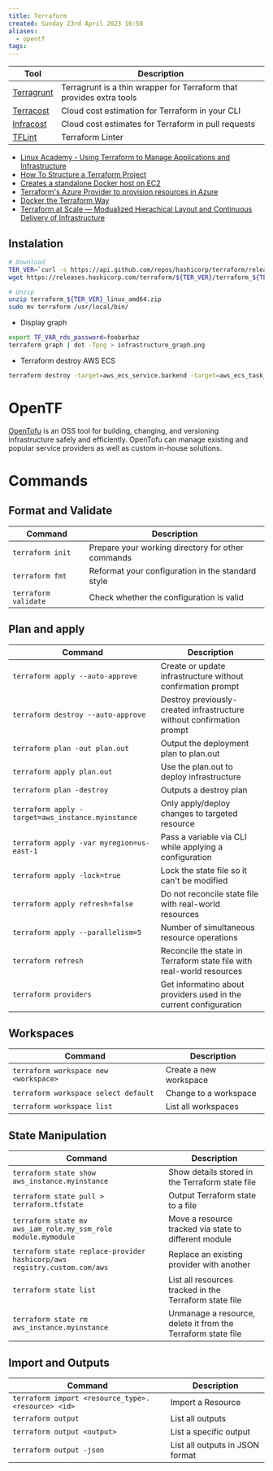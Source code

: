 ```yaml
---
title: Terraform
created: Sunday 23rd April 2023 16:58
aliases:
  - opentf
tags:
---
```


| Tool                                                     | Description                                                          |
| -------------------------------------------------------- | -------------------------------------------------------------------- |
| [Terragrunt](https://github.com/gruntwork-io/terragrunt) | Terragrunt is a thin wrapper for Terraform that provides extra tools |
| [Terracost](https://github.com/cycloidio/terracost)      | Cloud cost estimation for Terraform in your CLI                      |
| [Infracost](https://github.com/infracost/infracost)      | Cloud cost estimates for Terraform in pull requests                  |
| [TFLint](https://github.com/terraform-linters/tflint)    | Terraform Linter                                                     |

- [Linux Academy - Using Terraform to Manage Applications and Infrastructure](https://github.com/linuxacademy/content-terraform-2021)
- [How To Structure a Terraform Project](https://www.digitalocean.com/community/tutorials/how-to-structure-a-terraform-project)
- [Creates a standalone Docker host on EC2](https://github.com/futurice/terraform-examples/tree/master/aws/aws_ec2_ebs_docker_host)
- [Terraform's Azure Provider to provision resources in Azure](https://github.com/hashicorp/terraform-provider-azurerm/tree/main/examples)
- [Docker the Terraform Way](https://joachim8675309.medium.com/docker-the-terraform-way-a7c16b5f59ed)
- [Terraform at Scale — Modualized Hierachical Layout and Continuous Delivery of Infrastructure](https://faun.pub/terraform-at-scale-modualized-hierachical-layout-cb5dbe5a368d)

## Instalation

```bash
# Download
TER_VER=`curl -s https://api.github.com/repos/hashicorp/terraform/releases/latest | grep tag_name | cut -d: -f2 | tr -d \"\,\v | awk '{$1=$1};1'`
wget https://releases.hashicorp.com/terraform/${TER_VER}/terraform_${TER_VER}_linux_amd64.zip

# Unzip
unzip terraform_${TER_VER}_linux_amd64.zip
sudo mv terraform /usr/local/bin/
```

- Display graph

```bash
export TF_VAR_rds_password=foobarbaz
terraform graph | dot -Tpng > infrastructure_graph.png
```

- Terraform destroy AWS ECS

```bash
terraform destroy -target=aws_ecs_service.backend -target=aws_ecs_task_definition.backend -target=module.vpc.aws_eip.nat -target=aws_lb.lb -target=aws_autoscaling_group.ecs-cluster
```


# OpenTF

[OpenTofu](https://github.com/opentofu/opentofu?tab=readme-ov-file) is an OSS tool for building, changing, and versioning infrastructure safely and efficiently. OpenTofu can manage existing and popular service providers as well as custom in-house solutions.

# Commands

## Format and Validate

| Command              | Description                                       |
| -------------------- | ------------------------------------------------- |
| `terraform init`     | Prepare your working directory for other commands |
| `terraform fmt`      | Reformat your configuration in the standard style |
| `terraform validate` | Check whether the configuration is valid          |
## Plan and apply

| Command | Description |
| --- | --- |
| `terraform apply --auto-approve` | Create or update infrastructure without confirmation prompt |
| `terraform destroy --auto-approve` | Destroy previously-created infrastructure without confirmation prompt |
| `terraform plan -out plan.out` | Output the deployment plan to plan.out |
| `terraform apply plan.out` | Use the plan.out to deploy infrastructure |
| `terraform plan -destroy` | Outputs a destroy plan |
| `terraform apply -target=aws_instance.myinstance` | Only apply/deploy changes to targeted resource |
| `terraform apply -var myregion=us-east-1` | Pass a variable via CLI while applying a configuration |
| `terraform apply -lock=true` | Lock the state file so it can't be modified |
| `terraform apply refresh=false` | Do not reconcile state file with real-world resources |
| `terraform apply --parallelism=5` | Number of simultaneous resource operations |
| `terraform refresh` | Reconcile the state in Terraform state file with real-world resources |
| `terraform providers` | Get informatino about providers used in the current configuration |
## Workspaces

| Command                               | Description            |
| ------------------------------------- | ---------------------- |
| `terraform workspace new <workspace>` | Create a new workspace |
| `terraform workspace select default`  | Change to a workspace  |
| `terraform workspace list`            | List all workspaces    |
## State Manipulation

| Command                                                                  | Description                                                  |
| ------------------------------------------------------------------------ | ------------------------------------------------------------ |
| `terraform state show aws_instance.myinstance`                           | Show details stored in the Terraform state file              |
| `terraform state pull > terraform.tfstate`                               | Output Terraform state to a file                             |
| `terraform state mv aws_iam_role.my_ssm_role module.mymodule`            | Move a resource tracked via state to different module        |
| `terraform state replace-provider hashicorp/aws registry.custom.com/aws` | Replace an existing provider with another                    |
| `terraform state list`                                                   | List all resources tracked in the Terraform state file       |
| `terraform state rm aws_instance.myinstance`                             | Unmanage a resource, delete it from the Terraform state file |
## Import and Outputs

| Command | Description |
| --- | --- |
| `terraform import <resource_type>.<resource> <id>` | Import a Resource |
| `terraform output` | List all outputs |
| `terraform output <output>` | List a specific output |
| `terraform output -json` | List all outputs in JSON format |
